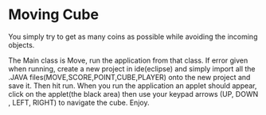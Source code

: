 # Moving Cube
You simply try to get as many coins as possible while avoiding the incoming objects.

The Main class is Move, run the application from that class. If error given when running, create a new project in ide(eclipse) and simply import all the .JAVA files(MOVE,SCORE,POINT,CUBE,PLAYER) onto the new project and save it. Then hit run. When you run the application an applet should appear, click on the applet(the black area) then use your keypad arrows (UP, DOWN , LEFT, RIGHT) to navigate the cube. Enjoy.
